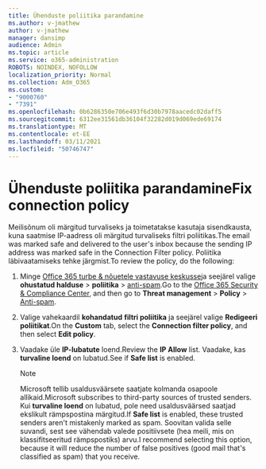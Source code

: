 ```yaml
---
title: Ühenduste poliitika parandamine
ms.author: v-jmathew
author: v-jmathew
manager: dansimp
audience: Admin
ms.topic: article
ms.service: o365-administration
ROBOTS: NOINDEX, NOFOLLOW
localization_priority: Normal
ms.collection: Adm_O365
ms.custom:
- "9000760"
- "7391"
ms.openlocfilehash: 0b6286350e706e493f6d30b7978aacedc02daff5
ms.sourcegitcommit: 6312ee31561db36104f32282d019d069ede69174
ms.translationtype: MT
ms.contentlocale: et-EE
ms.lasthandoff: 03/11/2021
ms.locfileid: "50746747"
---
```

# <a name="fix-connection-policy"></a><span data-ttu-id="4f592-102">Ühenduste poliitika parandamine</span><span class="sxs-lookup"><span data-stu-id="4f592-102">Fix connection policy</span></span>

<span data-ttu-id="4f592-103">Meilisõnum oli märgitud turvaliseks ja toimetatakse kasutaja sisendkausta, kuna saatmise IP-aadress oli märgitud turvaliseks filtri poliitikas.</span><span class="sxs-lookup"><span data-stu-id="4f592-103">The email was marked safe and delivered to the user's inbox because the sending IP address was marked safe in the Connection Filter policy.</span></span> <span data-ttu-id="4f592-104">Poliitika läbivaatamiseks tehke järgmist.</span><span class="sxs-lookup"><span data-stu-id="4f592-104">To review the policy, do the following:</span></span>

1. <span data-ttu-id="4f592-105">Minge [Office 365 turbe & nõuetele vastavuse keskusse](https://go.microsoft.com/fwlink/p/?linkid=2077143)ja seejärel valige **ohustatud halduse**  >  **poliitika**  >  [anti-spam](https://go.microsoft.com/fwlink/?linkid=2101518).</span><span class="sxs-lookup"><span data-stu-id="4f592-105">Go to the [Office 365 Security & Compliance Center](https://go.microsoft.com/fwlink/p/?linkid=2077143), and then go to **Threat management** > **Policy** > [Anti-spam](https://go.microsoft.com/fwlink/?linkid=2101518).</span></span>
2. <span data-ttu-id="4f592-106">Valige vahekaardil **kohandatud** **filtri poliitika** ja seejärel valige **Redigeeri poliitikat**.</span><span class="sxs-lookup"><span data-stu-id="4f592-106">On the **Custom** tab, select the **Connection filter policy**, and then select **Edit policy**.</span></span>
3. <span data-ttu-id="4f592-107">Vaadake üle **IP-lubatute** loend.</span><span class="sxs-lookup"><span data-stu-id="4f592-107">Review the **IP Allow** list.</span></span> <span data-ttu-id="4f592-108">Vaadake, kas **turvaline loend** on lubatud.</span><span class="sxs-lookup"><span data-stu-id="4f592-108">See if **Safe list** is enabled.</span></span>

    > [!NOTE]
    > <span data-ttu-id="4f592-109">Microsoft tellib usaldusväärsete saatjate kolmanda osapoole allikaid.</span><span class="sxs-lookup"><span data-stu-id="4f592-109">Microsoft subscribes to third-party sources of trusted senders.</span></span> <span data-ttu-id="4f592-110">Kui **turvaline loend** on lubatud, pole need usaldusväärsed saatjad ekslikult rämpspostina märgitud.</span><span class="sxs-lookup"><span data-stu-id="4f592-110">If **Safe list** is enabled, these trusted senders aren't mistakenly marked as spam.</span></span> <span data-ttu-id="4f592-111">Soovitan valida selle suvandi, sest see vähendab valede positiivsete (hea meili, mis on klassifitseeritud rämpspostiks) arvu.</span><span class="sxs-lookup"><span data-stu-id="4f592-111">I recommend selecting this option, because it will reduce the number of false positives (good mail that's classified as spam) that you receive.</span></span>
